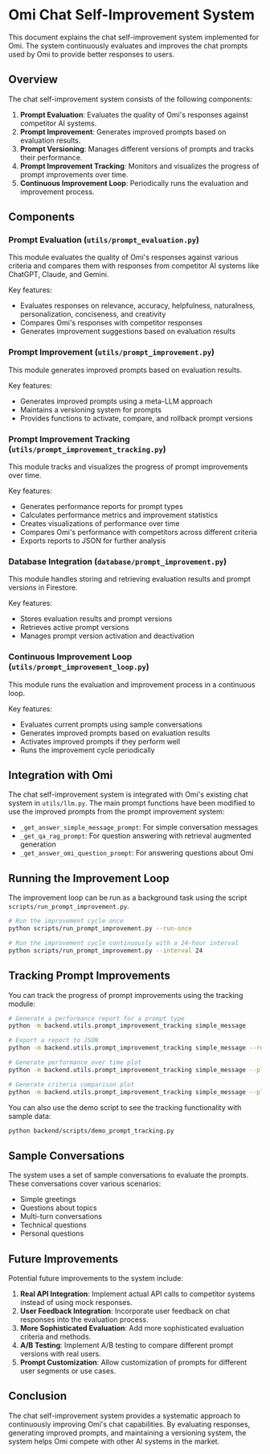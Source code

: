 # Omi Chat Self-Improvement System

This document explains the chat self-improvement system implemented for Omi. The system continuously evaluates and improves the chat prompts used by Omi to provide better responses to users.

## Overview

The chat self-improvement system consists of the following components:

1. **Prompt Evaluation**: Evaluates the quality of Omi's responses against competitor AI systems.
2. **Prompt Improvement**: Generates improved prompts based on evaluation results.
3. **Prompt Versioning**: Manages different versions of prompts and tracks their performance.
4. **Prompt Improvement Tracking**: Monitors and visualizes the progress of prompt improvements over time.
5. **Continuous Improvement Loop**: Periodically runs the evaluation and improvement process.

## Components

### Prompt Evaluation (`utils/prompt_evaluation.py`)

This module evaluates the quality of Omi's responses against various criteria and compares them with responses from competitor AI systems like ChatGPT, Claude, and Gemini.

Key features:
- Evaluates responses on relevance, accuracy, helpfulness, naturalness, personalization, conciseness, and creativity
- Compares Omi's responses with competitor responses
- Generates improvement suggestions based on evaluation results

### Prompt Improvement (`utils/prompt_improvement.py`)

This module generates improved prompts based on evaluation results.

Key features:
- Generates improved prompts using a meta-LLM approach
- Maintains a versioning system for prompts
- Provides functions to activate, compare, and rollback prompt versions

### Prompt Improvement Tracking (`utils/prompt_improvement_tracking.py`)

This module tracks and visualizes the progress of prompt improvements over time.

Key features:
- Generates performance reports for prompt types
- Calculates performance metrics and improvement statistics
- Creates visualizations of performance over time
- Compares Omi's performance with competitors across different criteria
- Exports reports to JSON for further analysis

### Database Integration (`database/prompt_improvement.py`)

This module handles storing and retrieving evaluation results and prompt versions in Firestore.

Key features:
- Stores evaluation results and prompt versions
- Retrieves active prompt versions
- Manages prompt version activation and deactivation

### Continuous Improvement Loop (`utils/prompt_improvement_loop.py`)

This module runs the evaluation and improvement process in a continuous loop.

Key features:
- Evaluates current prompts using sample conversations
- Generates improved prompts based on evaluation results
- Activates improved prompts if they perform well
- Runs the improvement cycle periodically

## Integration with Omi

The chat self-improvement system is integrated with Omi's existing chat system in `utils/llm.py`. The main prompt functions have been modified to use the improved prompts from the prompt improvement system:

- `_get_answer_simple_message_prompt`: For simple conversation messages
- `_get_qa_rag_prompt`: For question answering with retrieval augmented generation
- `_get_answer_omi_question_prompt`: For answering questions about Omi

## Running the Improvement Loop

The improvement loop can be run as a background task using the script `scripts/run_prompt_improvement.py`.

```bash
# Run the improvement cycle once
python scripts/run_prompt_improvement.py --run-once

# Run the improvement cycle continuously with a 24-hour interval
python scripts/run_prompt_improvement.py --interval 24
```

## Tracking Prompt Improvements

You can track the progress of prompt improvements using the tracking module:

```bash
# Generate a performance report for a prompt type
python -m backend.utils.prompt_improvement_tracking simple_message

# Export a report to JSON
python -m backend.utils.prompt_improvement_tracking simple_message --report report.json

# Generate performance over time plot
python -m backend.utils.prompt_improvement_tracking simple_message --plot-time performance.png

# Generate criteria comparison plot
python -m backend.utils.prompt_improvement_tracking simple_message --plot-criteria criteria.png
```

You can also use the demo script to see the tracking functionality with sample data:

```bash
python backend/scripts/demo_prompt_tracking.py
```

## Sample Conversations

The system uses a set of sample conversations to evaluate the prompts. These conversations cover various scenarios:

- Simple greetings
- Questions about topics
- Multi-turn conversations
- Technical questions
- Personal questions

## Future Improvements

Potential future improvements to the system include:

1. **Real API Integration**: Implement actual API calls to competitor systems instead of using mock responses.
2. **User Feedback Integration**: Incorporate user feedback on chat responses into the evaluation process.
3. **More Sophisticated Evaluation**: Add more sophisticated evaluation criteria and methods.
4. **A/B Testing**: Implement A/B testing to compare different prompt versions with real users.
5. **Prompt Customization**: Allow customization of prompts for different user segments or use cases.

## Conclusion

The chat self-improvement system provides a systematic approach to continuously improving Omi's chat capabilities. By evaluating responses, generating improved prompts, and maintaining a versioning system, the system helps Omi compete with other AI systems in the market.